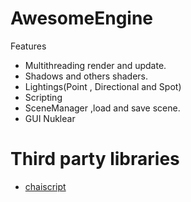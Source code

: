 # AwesomeEngine

Features
* Multithreading render and update.
* Shadows and others shaders.
* Lightings(Point , Directional and Spot)
* Scripting
* SceneManager ,load and save scene.
* GUI Nuklear


# Third party libraries
* [chaiscript](https://github.com/ChaiScript/ChaiScript)